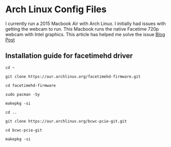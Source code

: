 # Arch Linux Config Files

I currently run a 2015 Macbook Air with Arch Linux. I initially had issues with getting the webcam to run. This Macbook runs the native Facetime 720p webcam with Intel graphics.
This article has helped me solve the issue [Blog Post](https://www.reddit.com/r/ManjaroLinux/comments/n9g0jg/driver_fix_for_macbook_air_2013_with_builtin/)

## Installation guide for facetimehd driver
`cd ~`

`git clone https://aur.archlinux.org/facetimehd-firmware.git`

`cd facetimehd-firmware`

`sudo pacman -Sy`

`makepkg -si`


`cd ..`

`git clone https://aur.archlinux.org/bcwc-pcie-git.git`

`cd bcwc-pcie-git`

`makepkg -si`
